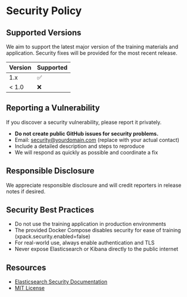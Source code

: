 # Security Policy

## Supported Versions

We aim to support the latest major version of the training materials and application. Security fixes will be provided for the most recent release.

| Version | Supported          |
| ------- | ----------------- |
| 1.x     | :white_check_mark: |
| < 1.0   | :x:               |

## Reporting a Vulnerability

If you discover a security vulnerability, please report it privately.

- **Do not create public GitHub issues for security problems.**
- Email: security@yourdomain.com (replace with your actual contact)
- Include a detailed description and steps to reproduce
- We will respond as quickly as possible and coordinate a fix

## Responsible Disclosure

We appreciate responsible disclosure and will credit reporters in release notes if desired.

## Security Best Practices

- Do not use the training application in production environments
- The provided Docker Compose disables security for ease of training (xpack.security.enabled=false)
- For real-world use, always enable authentication and TLS
- Never expose Elasticsearch or Kibana directly to the public internet

## Resources

- [Elasticsearch Security Documentation](https://www.elastic.co/guide/en/elasticsearch/reference/current/security-settings.html)
- [MIT License](LICENSE)
